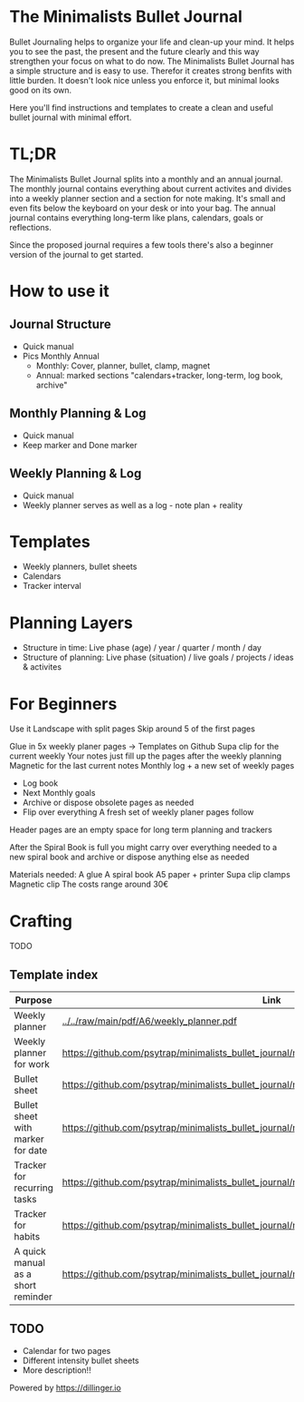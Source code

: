 # The Minimalists Bullet Journal


Bullet Journaling helps to organize your life and clean-up your mind. It helps you to see the past, the present and the future clearly and this way strengthen your focus on what to do now. The Minimalists Bullet Journal has a simple structure and is easy to use. Therefor it creates strong benfits with little burden. It doesn't look nice unless you enforce it, but minimal looks good on its own.

Here you'll find instructions and templates to create a clean and useful bullet journal with minimal effort.

# TL;DR
The Minimalists Bullet Journal splits into a monthly and an annual journal. The monthly journal contains everything about current activites and divides into a weekly planner section and a section for note making. It's small and even fits below the keyboard on your desk or into your bag. The annual journal contains everything long-term like plans, calendars, goals or reflections. 

Since the proposed journal requires a few tools there's also a beginner version of the journal to get started.

# How to use it
## Journal Structure
* Quick manual
* Pics Monthly Annual
  * Monthly: Cover, planner, bullet, clamp, magnet
  * Annual: marked sections "calendars+tracker, long-term, log book, archive"

## Monthly Planning & Log
* Quick manual
* Keep marker and Done marker

## Weekly Planning & Log
* Quick manual
* Weekly planner serves as well as a log - note plan + reality 

# Templates
* Weekly planners, bullet sheets
* Calendars
* Tracker interval

# Planning Layers
* Structure in time: Live phase (age) / year / quarter / month / day
* Structure of planning: Live phase (situation) / live goals / projects / ideas & activites

# For Beginners

Use it Landscape with split pages
Skip around 5 of the first  pages

Glue in 5x weekly planer pages -> Templates on Github
Supa clip for the current weekly
Your notes just fill up the pages after the weekly planning
Magnetic for the last current notes
Monthly log + a new set of weekly pages
+ Log book
+ Next Monthly goals
+ Archive or dispose obsolete pages as needed
+ Flip over everything
A fresh set of weekly planer pages follow

Header pages are an empty space for long term planning and trackers

After the Spiral Book is full you might carry over everything needed to a new spiral book
and archive or dispose anything else as needed

Materials needed:
A glue
A spiral book
A5 paper + printer
Supa clip clamps
Magnetic clip
The costs range around 30€

# Crafting

TODO

## Template index

| Purpose | Link |
| --- | --- |
| Weekly planner | [../../raw/main/pdf/A6/weekly_planner.pdf](../../raw/main/pdf/A6/weekly_planner.pdf) |
| Weekly planner for work | https://github.com/psytrap/minimalists_bullet_journal/raw/main/pdf/A6/weekly_planner_work.pdf |
| Bullet sheet | https://github.com/psytrap/minimalists_bullet_journal/raw/main/pdf/A6/bullet_sheet.pdf |
| Bullet sheet with marker for date | https://github.com/psytrap/minimalists_bullet_journal/raw/main/pdf/A6/bullet_sheet_with_date.pdf |
| Tracker for recurring tasks | https://github.com/psytrap/minimalists_bullet_journal/raw/main/pdf/A6/tracker_interval.pdf |
| Tracker for habits | https://github.com/psytrap/minimalists_bullet_journal/raw/main/pdf/A6/tracker_habit.pdf |
| A quick manual as a short reminder | https://github.com/psytrap/minimalists_bullet_journal/raw/main/pdf/A6/quick_manual.pdf |

## TODO
* Calendar for two pages
* Different intensity bullet sheets
* More description!!

Powered by https://dillinger.io
